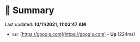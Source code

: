 # 📖 Summary
Last updated: **10/11/2021, 11:03:47 AM**

- `GET` [https://google.com](https://google.com) - **Up** (224ms)
